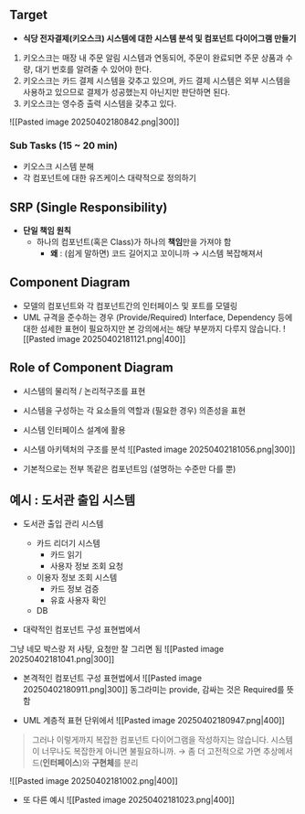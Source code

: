 ## Target

- **식당 전자결제(키오스크) 시스템에 대한 시스템 분석 및 컴포넌트 다이어그램 만들기**

1. 키오스크는 매장 내 주문 알림 시스템과 연동되어, 주문이 완료되면 주문 상품과 수량, 대기 번호를 알려줄 수 있어야 한다.
2. 키오스크는 카드 결제 시스템을 갖추고 있으며, 카드 결제 시스템은 외부 시스템을 사용하고 있으므로 결제가 성공했는지 아닌지만 판단하면 된다.
3. 키오스크는 영수증 출력 시스템을 갖추고 있다.

![[Pasted image 20250402180842.png|300]]

### Sub Tasks (15 ~ 20 min)

- 키오스크 시스템 분해
- 각 컴포넌트에 대한 유즈케이스 대략적으로 정의하기

## SRP (Single Responsibility)

- **단일 책임 원칙**
    - 하나의 컴포넌트(혹은 Class)가 하나의 **책임**만을 가져야 함
        - **왜** : (쉽게 말하면) 코드 길어지고 꼬이니까 → 시스템 복잡해져서

## **Component Diagram**
- 모델의 컴포넌트와 각 컴포넌트간의 인터페이스 및 포트를 모델링
- UML 규격을 준수하는 경우 (Provide/Required) Interface, Dependency 등에 대한 섬세한 표현이 필요하지만 본 강의에서는 해당 부분까지 다루지 않습니다.
![[Pasted image 20250402181121.png|400]]

## Role of Component Diagram

- 시스템의 물리적 / 논리적구조를 표현
- 시스템을 구성하는 각 요소들의 역할과 (필요한 경우) 의존성을 표현
- 시스템 인터페이스 설계에 활용
- 시스템 아키텍처의 구조를 분석
![[Pasted image 20250402181056.png|300]]

- 기본적으로는 전부 똑같은 컴포넌트임 (설명하는 수준만 다를 뿐)

## 예시 : 도서관 출입 시스템

- 도서관 출입 관리 시스템
    
    - 카드 리더기 시스템
        - 카드 읽기
        - 사용자 정보 조회 요청
    - 이용자 정보 조회 시스템
        - 카드 정보 검증
        - 유효 사용자 확인
    - DB
- 대략적인 컴포넌트 구성 표현법에서


그냥 네모 박스랑 저 사탕, 요청만 잘 그리면 됨
![[Pasted image 20250402181041.png|300]]

- 본격적인 컴포넌트 구성 표현법에서
![[Pasted image 20250402180911.png|300]]
동그라미는 provide, 감싸는 것은 Required를 뜻함

- UML 계층적 표현 단위에서
![[Pasted image 20250402180947.png|400]]
> 그러나 이렇게까지 복잡한 컴포넌트 다이어그램을 작성하지는 않습니다. 시스템이 너무나도 복잡한게 아니면 불필요하니까. → 좀 더 고전적으로 가면 추상메서드(**인터페이스**)와 **구현체**를 분리

![[Pasted image 20250402181002.png|400]]

- 또 다른 예시
![[Pasted image 20250402181023.png|400]]